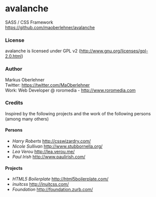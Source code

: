 # avalanche
SASS / CSS Framework  
https://github.com/maoberlehner/avalanche

### License
avalanche is licensed under GPL v2 (http://www.gnu.org/licenses/gpl-2.0.html)

### Author
Markus Oberlehner  
Twitter: https://twitter.com/MaOberlehner  
Work: Web Developer @ roromedia - http://www.roromedia.com

### Credits
Inspired by the following projects and the work of the following persons (among many others)
#### Persons
- *Harry Roberts* http://csswizardry.com/
- *Nicole Sullivan* http://www.stubbornella.org/
- *Lea Verou* http://lea.verou.me/
- *Paul Irish* http://www.paulirish.com/
#### Projects
- *HTML5 Boilerplate* http://html5boilerplate.com/
- *inuitcss* http://inuitcss.com/
- *Foundation* http://foundation.zurb.com/